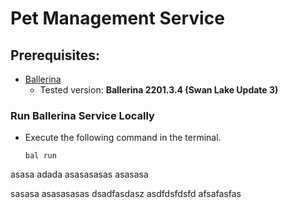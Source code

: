 # Pet Management Service

## Prerequisites:

- [Ballerina](https://ballerina.io/)
    - Tested version: **Ballerina 2201.3.4 (Swan Lake Update 3)**

### Run Ballerina Service Locally

- Execute the following command in the terminal.
    ```
    bal run
    ```
asasa
adada
asasasasas
asasasa

sasasa
asasasasas
dsadfasdasz
asdfdsfdsfd
afsafasfas
